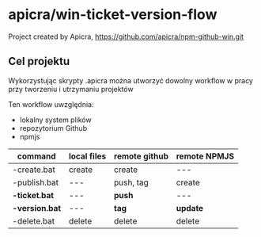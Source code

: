 # apicra/win-ticket-version-flow
Project created by Apicra, https://github.com/apicra/npm-github-win.git


## Cel projektu

Wykorzystując skrypty .apicra można utworzyć dowolny workflow w pracy przy tworzeniu i utrzymaniu projektów

Ten workflow uwzględnia:
+ lokalny system plików
+ repozytorium Github
+ npmjs

| command | local files | remote github | remote NPMJS |
| --- | --- | --- | --- |
| -create.bat | create | create | --- |
| -publish.bat | --- | push, tag | create |
| **-ticket.bat** | --- | **push** | --- |
| **-version.bat** | --- | **tag** | **update** |
| -delete.bat | delete | delete | delete |

